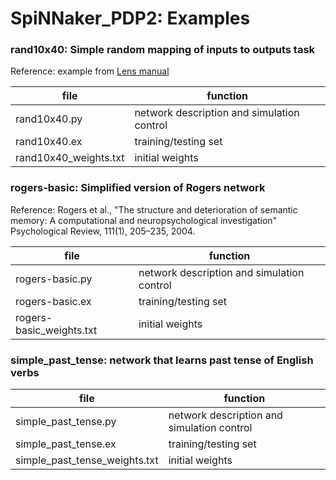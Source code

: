 SpiNNaker_PDP2: Examples
========================

### rand10x40: Simple random mapping of inputs to outputs task

Reference: example from [Lens manual](https://ni.cmu.edu/~plaut/Lens/Manual/Example/rand10x40.html)

file                     | function
-------------------------|-------------------------------------------
rand10x40.py             | network description and simulation control
rand10x40.ex             | training/testing set
rand10x40_weights.txt    | initial weights


### rogers-basic: Simplified version of Rogers network

Reference: Rogers et al., "The structure and deterioration of semantic
memory: A computational and neuropsychological investigation"
Psychological Review, 111(1), 205–235, 2004.

file                     | function
-------------------------|-------------------------------------------
rogers-basic.py          | network description and simulation control
rogers-basic.ex          | training/testing set
rogers-basic_weights.txt | initial weights


### simple_past_tense: network that learns past tense of English verbs

file                          | function
------------------------------|-------------------------------------------
simple_past_tense.py          | network description and simulation control
simple_past_tense.ex          | training/testing set
simple_past_tense_weights.txt | initial weights
